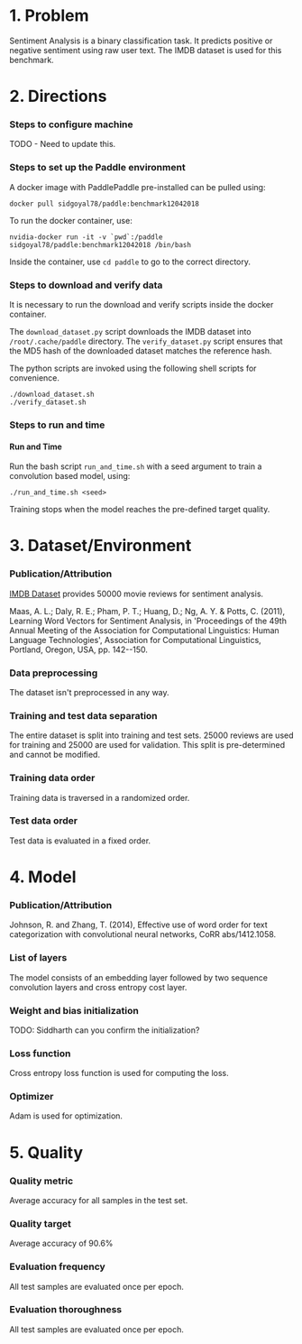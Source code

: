 # 1. Problem 
Sentiment Analysis is a binary classification task. It predicts positive or negative sentiment using raw user text. The IMDB dataset is used for this benchmark.
# 2. Directions
### Steps to configure machine
TODO - Need to update this.
### Steps to set up the Paddle environment
A docker image with PaddlePaddle pre-installed can be pulled using:
```
docker pull sidgoyal78/paddle:benchmark12042018
```

To run the docker container, use:
```
nvidia-docker run -it -v `pwd`:/paddle sidgoyal78/paddle:benchmark12042018 /bin/bash
```

Inside the container, use `cd paddle` to go to the correct directory.

### Steps to download and verify data
It is necessary to run the download and verify scripts inside the docker container.

The `download_dataset.py` script downloads the IMDB dataset into `/root/.cache/paddle` directory.
The `verify_dataset.py` script ensures that the MD5 hash of the downloaded dataset matches the reference hash.

The python scripts are invoked using the following shell scripts for convenience.

```
./download_dataset.sh
./verify_dataset.sh
```

### Steps to run and time

#### Run and Time
Run the bash script `run_and_time.sh` with a seed argument to train a convolution based model, using:
```
./run_and_time.sh <seed>
```

Training stops when the model reaches the pre-defined target quality.

# 3. Dataset/Environment
### Publication/Attribution
[IMDB Dataset](http://ai.stanford.edu/~amaas/data/sentiment/) provides 50000 movie reviews for sentiment analysis.

Maas, A. L.; Daly, R. E.; Pham, P. T.; Huang, D.; Ng, A. Y. & Potts, C. (2011), Learning Word Vectors for Sentiment Analysis, in 'Proceedings of the 49th Annual Meeting of the Association for Computational Linguistics: Human Language Technologies', Association for Computational Linguistics, Portland, Oregon, USA, pp. 142--150.
### Data preprocessing
The dataset isn't preprocessed in any way.
### Training and test data separation
The entire dataset is split into training and test sets. 25000 reviews are used for training and 25000 are used for validation.
This split is pre-determined and cannot be modified.
### Training data order
Training data is traversed in a randomized order.
### Test data order
Test data is evaluated in a fixed order.
# 4. Model
### Publication/Attribution
Johnson, R. and Zhang, T. (2014), Effective use of word order for text categorization with convolutional neural networks, CoRR abs/1412.1058. 
### List of layers
The model consists of an embedding layer followed by two sequence convolution layers and cross entropy cost layer.
### Weight and bias initialization
TODO: Siddharth can you confirm the initialization?
### Loss function
Cross entropy loss function is used for computing the loss.
### Optimizer
Adam is used for optimization.
# 5. Quality
### Quality metric
Average accuracy for all samples in the test set.
### Quality target
Average accuracy of 90.6%
### Evaluation frequency
All test samples are evaluated once per epoch.
### Evaluation thoroughness
All test samples are evaluated once per epoch.
